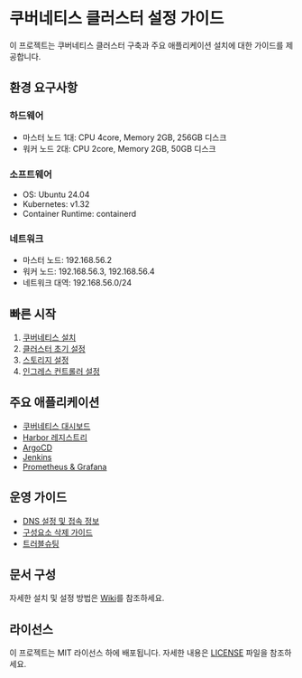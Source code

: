# 쿠버네티스 클러스터 설정 가이드

이 프로젝트는 쿠버네티스 클러스터 구축과 주요 애플리케이션 설치에 대한 가이드를 제공합니다.

## 환경 요구사항

### 하드웨어

- 마스터 노드 1대: CPU 4core, Memory 2GB, 256GB 디스크
- 워커 노드 2대: CPU 2core, Memory 2GB, 50GB 디스크

### 소프트웨어

- OS: Ubuntu 24.04
- Kubernetes: v1.32
- Container Runtime: containerd

### 네트워크

- 마스터 노드: 192.168.56.2
- 워커 노드: 192.168.56.3, 192.168.56.4
- 네트워크 대역: 192.168.56.0/24

## 빠른 시작

1. [쿠버네티스 설치](https://github.com/minus43/k8s-practice/wiki/Kubernetes-Installation)
2. [클러스터 초기 설정](https://github.com/minus43/k8s-practice/wiki/Cluster-Setup)
3. [스토리지 설정](https://github.com/minus43/k8s-practice/wiki/OpenEBS-Setup)
4. [인그레스 컨트롤러 설정](https://github.com/minus43/k8s-practice/wiki/Ingress-Controller)

## 주요 애플리케이션

- [쿠버네티스 대시보드](https://github.com/minus43/k8s-practice/wiki/Kubernetes-Dashboard)
- [Harbor 레지스트리](https://github.com/minus43/k8s-practice/wiki/Harbor-Registry)
- [ArgoCD](https://github.com/minus43/k8s-practice/wiki/ArgoCD-Setup)
- [Jenkins](https://github.com/minus43/k8s-practice/wiki/Jenkins-Setup)
- [Prometheus & Grafana](https://github.com/minus43/k8s-practice/wiki/Monitoring-Setup)

## 운영 가이드

- [DNS 설정 및 접속 정보](https://github.com/minus43/k8s-practice/wiki/Access-Guide)
- [구성요소 삭제 가이드](https://github.com/minus43/k8s-practice/wiki/Uninstallation-Guide)
- [트러블슈팅](https://github.com/minus43/k8s-practice/wiki/Troubleshooting)

## 문서 구성

자세한 설치 및 설정 방법은 [Wiki](https://github.com/minus43/k8s-practice/wiki)를 참조하세요.

## 라이선스

이 프로젝트는 MIT 라이선스 하에 배포됩니다. 자세한 내용은 [LICENSE](LICENSE) 파일을 참조하세요.
